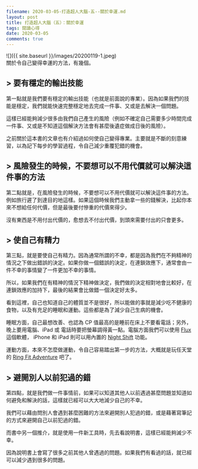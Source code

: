 ```yaml
---
filename: 2020-03-05-打造超人大腦-五--關於幸運.md
layout: post
title: 打造超人大腦（五）：關於幸運
tags: 閱讀心得
date: 2020-03-05
comments: true
---
```


![]({{ site.baseurl }}/images/20200119-1.jpeg)  
關於令自己變得幸運的方法，有幾個。

## > 要有穩定的輸出技能

第一點就是我們要有穩定的輸出技能（也就是前面說的專業）。因為如果我們的技能是穩定，我們就能快速完整穩定地去完成一件事、又或是去解決一個問題。

這樣已經能夠減少很多由我們自己產生的風險（例如不確定自己需要多少時間完成一件事、又或是不知道這個解決方法會有甚麼後遺症做成日後的風險）。

之前關於這本書的文章也有介紹過如何使自己變得專業。主要就是不斷的刻意練習，以為記下每步的學習過程，令自己減少重覆犯錯的機會。

## > 風險發生的時候，不要想可以不用代價就可以解決這件事的方法

第二點就是，在風險發生的時候，不要想可以不用代價就可以解決這件事的方法。例如旅行遲了到達目的地這樣。如果這個時候我們主動拿一些的錢解決，比起你本來不想給任何代價，但是最後要付慘重的代價來得少。

沒有東西是不用付出代價的，愈想去不付出代價，到頭來需要付出的只會更多。

## > 使自己有精力

第三點，就是要使自己有精力。因為通常所謂的不幸，都是因為我們在不夠精神的情況之下做出錯誤的決定。如果你做一個錯誤的決定，在連鎖效應下，通常會由一件不幸的事情變了一件更加不幸的事情。

所以，如果我們在有精神的情況下精神做決定，我們做的決定相對地會比較好，在連鎖效應的加持下，最後的結果會比做錯一個決定好太多。

看到這裡，自己也知道自己的體質並不是很好，所以能做的事就是減少吃不健康的食物，以及有充足的睡眠和運動。這些都是為了減少自己生病的機會。

睡眠方面，自己最想改善、也認為 CP 值最高的是睡前在床上不要看電話；另外，晚上要用電腦、iPad 或 電話時要把螢幕調得黃一點。電腦方面我們可以使用 [Flux](https://justgetflux.com) 這個軟體， iPhone 和 iPad 則可以用內置的 [Night Shift](https://support.apple.com/en-us/HT207570) 功能。

運動方面，本來不怎麼做運動，令自己容易踏出第一步的方法，大概就是玩任天堂的 [Ring Fit Adventure](https://www.amazon.com/Ring-Fit-Adventure-Nintendo-Switch/dp/B07XV4NHHN) 吧了。

## > 避開別人以前犯過的錯

第四點，就是我們做一件事情前，如果可以知道其他人以前遇過甚麼問題並知道如何避免和解決的話，這樣就已經可以大大地減少自己的不幸。

我們可以藉由問別人會遇到甚麼困難的方法來避開別人犯過的錯，或是藉著寫筆記的方式來避開自己以前犯過的錯。

而書中另一個推介，就是使用一件新工具時，先去看說明書，這樣已經能夠滅少不幸。

因為說明書上會寫了很多之前其他人曾遇過的問題。如果我們有看過的話，就已經可以減少遇到很多的問題。

